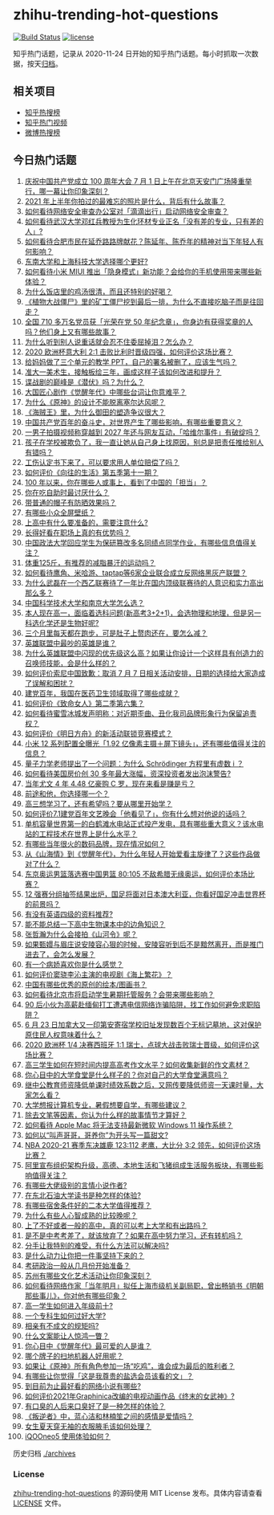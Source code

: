 # zhihu-trending-hot-questions

[![Build Status](https://github.com/justjavac/zhihu-trending-hot-questions/workflows/ci/badge.svg?branch=master)](https://github.com/justjavac/zhihu-trending-hot-questions/actions)
[![license](https://img.shields.io/github/license/justjavac/zhihu-trending-hot-questions)](https://github.com/justjavac/zhihu-trending-hot-questions/blob/master/LICENSE)

知乎热门话题，记录从 2020-11-24 日开始的知乎热门话题。每小时抓取一次数据，按天[归档](./archives)。

## 相关项目

- [知乎热搜榜](https://github.com/justjavac/zhihu-trending-top-search)
- [知乎热门视频](https://github.com/justjavac/zhihu-trending-hot-video)
- [微博热搜榜](https://github.com/justjavac/weibo-trending-hot-search)

## 今日热门话题

<!-- BEGIN -->
<!-- 最后更新时间 Sat Jul 03 2021 13:01:37 GMT+0800 (China Standard Time) -->

1. [庆祝中国共产党成立 100 周年大会 7 月 1
   日上午在北京天安门广场隆重举行，哪一幕让你印象深刻？](https://www.zhihu.com/question/469219832)
2. [2021 年上半年你拍过的最难忘的照片是什么，背后有什么故事？](https://www.zhihu.com/question/469312329)
3. [如何看待网络安全审查办公室对「滴滴出行」启动网络安全审查？](https://www.zhihu.com/question/469590210)
4. [如何看待武汉大学邓红兵教授为生化环材专业正名「没有差的专业，只有差的人」?](https://www.zhihu.com/question/469600953)
5. [如何看待合肥市民在延乔路路牌献花？陈延年、陈乔年的精神对当下年轻人有何影响？](https://www.zhihu.com/question/469128325)
6. [东南大学和上海科技大学选择哪个更好?](https://www.zhihu.com/question/467273175)
7. [如何看待小米 MIUI
   推出「隐身模式」新功能？会给你的手机使用带来哪些新体验？](https://www.zhihu.com/question/469242892)
8. [为什么饭店里的鸡汤很清，而且还特别的好喝？](https://www.zhihu.com/question/437783371)
9. [《植物大战僵尸》里的矿工僵尸挖到最后一排，为什么不直接吃脑子而是往回走？](https://www.zhihu.com/question/389957504)
10. [全国 710 多万名党员获「光荣在党 50
    年纪念章」，你身边有获得奖章的人吗？他们身上又有哪些故事？](https://www.zhihu.com/question/469220759)
11. [为什么听到别人说重话就会忍不住委屈掉泪？怎么办？](https://www.zhihu.com/question/467737273)
12. [2020 欧洲杯意大利 2:1
    击败比利时晋级四强，如何评价这场比赛？](https://www.zhihu.com/question/469661710)
13. [给妈妈做了三个单元的教学 PPT，自己的署名被删了，应该生气吗？](https://www.zhihu.com/question/466380653)
14. [准大一美术生，接触板绘三年，画成这样子该如何改进和提升？](https://www.zhihu.com/question/468285218)
15. [谍战剧的巅峰是《潜伏》吗？为什么？](https://www.zhihu.com/question/467430277)
16. [大国匠心剧作《觉醒年代》中哪些台词让你意难平？](https://www.zhihu.com/question/461299889)
17. [为什么《原神》的设计不能脱离塞尔达风呢？](https://www.zhihu.com/question/469170397)
18. [《海贼王》里，为什么御田的塑造争议很大？](https://www.zhihu.com/question/468476270)
19. [中国共产党百年的奋斗史，对世界产生了哪些影响，有哪些重要意义？](https://www.zhihu.com/question/469274581)
20. [一男子拍摄视频称穿越到 2027
    年还与网友互动，「哈维尔事件」有破绽吗？](https://www.zhihu.com/question/466675842)
21. [孩子在学校被欺负了，我一直让她从自己身上找原因，别总是把责任推给别人有错吗？](https://www.zhihu.com/question/467309194)
22. [工伤认定书下来了，可以要求用人单位赔偿了吗？](https://www.zhihu.com/question/442822724)
23. [如何评价《向往的生活》第五季第十一期？](https://www.zhihu.com/question/469567563)
24. [100 年以来，你在哪些人或事上，看到了中国的「担当」？](https://www.zhihu.com/question/469083054)
25. [你在吃自助时最讨厌什么？](https://www.zhihu.com/question/63212359)
26. [带普通的帽子有防晒效果吗？](https://www.zhihu.com/question/444213755)
27. [有哪些小众全屏壁纸？](https://www.zhihu.com/question/440343163)
28. [上高中有什么要准备的，需要注意什么?](https://www.zhihu.com/question/468518885)
29. [长得好看在职场上真的有优势吗？](https://www.zhihu.com/question/461972771)
30. [中国政法大学回应学生为保研篡改多名同绩点同学作业，有哪些信息值得关注？](https://www.zhihu.com/question/468030220)
31. [体重125斤，有推荐的减脂暴汗的运动吗？](https://www.zhihu.com/question/459003254)
32. [如何看待鹰角、米哈游、taptap等6家企业联合成立反网络黑灰产联盟？](https://www.zhihu.com/question/469151321)
33. [为什么武磊在一个西乙联赛待了一年比在国内顶级联赛待的人意识和实力高出那么多？](https://www.zhihu.com/question/465328241)
34. [中国科学技术大学和南京大学怎么选？](https://www.zhihu.com/question/467774201)
35. [本人现在高一，面临着选科问题(新高考3+2+1)，会选物理和地理，但是另一科选化学还是生物好呢?](https://www.zhihu.com/question/458419367)
36. [三个月里每天都在跑步，可是肚子上赘肉还在，要怎么减？](https://www.zhihu.com/question/30622462)
37. [英雄联盟中最吵的英雄是谁？](https://www.zhihu.com/question/463184822)
38. [为什么英雄联盟中闪现的优先级这么高？如果让你设计一个这样具有创造力的召唤师技能，会是什么样的？](https://www.zhihu.com/question/462353798)
39. [如何评价索尼中国致歉：取消 7 月 7
    日相关活动安排，日期的选择给大家造成了误解和困扰？](https://www.zhihu.com/question/469292670)
40. [建党百年，我国在医药卫生领域取得了哪些成就？](https://www.zhihu.com/question/468756547)
41. [如何评价《致命女人》第二季第六集？](https://www.zhihu.com/question/469311058)
42. [如何看待蜜雪冰城发声明称：对近期歪曲、丑化我司品牌形象行为保留追责权？](https://www.zhihu.com/question/469115341)
43. [如何评价《明日方舟》的新活动联锁竞赛模式？](https://www.zhihu.com/question/469584504)
44. [小米 12 系列配置全曝光「1.92
    亿像素主摄＋屏下镜头」，还有哪些值得关注的信息？](https://www.zhihu.com/question/468724694)
45. [量子力学老师提出了一个问题：为什么 Schrödinger 方程里有虚数 i
    ？](https://www.zhihu.com/question/404030934)
46. [如何看待美国房价创 30 多年最大涨幅，资深投资者发出泡沫警告?](https://www.zhihu.com/question/468992825)
47. [当年尤文 4 年 4.48 亿豪购 C 罗，现在来看是赚是亏？](https://www.zhihu.com/question/460546114)
48. [前途和他，你选择哪一个？](https://www.zhihu.com/question/464912877)
49. [高三想学习了，还有希望吗？要从哪里开始学？](https://www.zhihu.com/question/468568060)
50. [如何评价7.1建党百年文艺晚会「他看见了」，你有什么想对他说的话吗？](https://www.zhihu.com/question/469413677)
51. [单机容量世界第一的白鹤滩水电站正式投产发电，具有哪些重大意义？该水电站的工程技术在世界上是什么水平？](https://www.zhihu.com/question/468406905)
52. [有哪些当年很火的数码品牌，现在情况如何？](https://www.zhihu.com/question/468998828)
53. [从《山海情》到《觉醒年代》，为什么年轻人开始爱看主旋律了？这些作品做对了什么？](https://www.zhihu.com/question/469250416)
54. [东京奥运男篮落选赛中国男篮 80:105
    不敌希腊无缘奥运，如何评价本场比赛？](https://www.zhihu.com/question/469450593)
55. [12
    强赛分组抽签结果出炉，国足将面对日本澳大利亚，你看好国足冲击世界杯的前景吗？](https://www.zhihu.com/question/469309297)
56. [有没有英语四级的资料推荐?](https://www.zhihu.com/question/371916806)
57. [能不能总结一下高中生物课本中的边角知识？](https://www.zhihu.com/question/379424271)
58. [张哲瀚为什么会接拍《山河令》呢？](https://www.zhihu.com/question/466536922)
59. [如果甄嬛与眉庄说安陵容心狠的时候，安陵容听到后不是黯然离开，而是推门进去了，会怎么发展？](https://www.zhihu.com/question/467899688)
60. [有一个病娇喜欢你是什么感觉？](https://www.zhihu.com/question/377349806)
61. [如何评价窦骁李沁主演的电视剧《海上繁花》？](https://www.zhihu.com/question/466748640)
62. [中国有哪些优秀的原创的绘本/图画书？](https://www.zhihu.com/question/54945285)
63. [如何看待北京市将启动学生暑期托管服务？会带来哪些影响？](https://www.zhihu.com/question/469489339)
64. [90
    后小伙为高薪赴缅甸打工遭遇电信网络诈骗陷阱，找工作如何避免求职陷阱？](https://www.zhihu.com/question/468736941)
65. [6 月 23
    日加拿大又一印第安寄宿学校旧址发现数百个无标记墓地，这对保护原住民人权意味着什么？](https://www.zhihu.com/question/466975825)
66. [2020 欧洲杯 1/4 决赛西班牙 1:1
    瑞士，点球大战击败瑞士晋级，如何评价这场比赛？](https://www.zhihu.com/question/469643634)
67. [高三学生如何在短时间内提高高考作文水平？如何收集新鲜的作文素材？](https://www.zhihu.com/question/20545734)
68. [你心目中的大学食堂是什么样子的？你对自己的大学食堂满意吗？](https://www.zhihu.com/question/468413171)
69. [继中公教育师资降低单课时绩效系数之后，又网传要降低师资一天课时量，大家怎么看？](https://www.zhihu.com/question/468896563)
70. [大学想报计算机专业，暑假想要自学，有哪些建议？](https://www.zhihu.com/question/464771225)
71. [除去文笔等因素，你认为什么样的故事情节才算好？](https://www.zhihu.com/question/465057948)
72. [如何看待 Apple Mac 将无法支持最新微软 Windows 11
    操作系统？](https://www.zhihu.com/question/468831434)
73. [如何以“叫声哥哥，哥养你”为开头写一篇甜文?](https://www.zhihu.com/question/466162447)
74. [NBA 2020-21 赛季东决雄鹿 123:112 老鹰，大比分 3:2
    领先，如何评价这场比赛？](https://www.zhihu.com/question/469442531)
75. [阿里宣布组织架构升级，高德、本地生活和飞猪组成生活服务板块，有哪些影响值得关注？](https://www.zhihu.com/question/469485942)
76. [有哪些大佬级别的言情小说作者?](https://www.zhihu.com/question/323889571)
77. [在东北石油大学读书是种怎样的体验?](https://www.zhihu.com/question/456776209)
78. [有哪些宿舍条件好的二本大学值得推荐？](https://www.zhihu.com/question/405920733)
79. [为什么有些人心智成熟的比较晚呢？](https://www.zhihu.com/question/283077831)
80. [上了不好或者一般的高中，真的可以考上大学和有出路吗？](https://www.zhihu.com/question/467477103)
81. [是不是中考考差了，就该放弃了？如果在高中努力学习，还有转机吗？](https://www.zhihu.com/question/468170373)
82. [分手让我特别的难受，有什么方法可以解决吗?](https://www.zhihu.com/question/468323222)
83. [是什么动力让你把一件事坚持下来的？](https://www.zhihu.com/question/469017080)
84. [考研政治一般从几月份开始准备？](https://www.zhihu.com/question/378053241)
85. [苏州有哪些文化艺术活动让你印象深刻？](https://www.zhihu.com/question/468763984)
86. [如何看待网络作家「当年明月」拟任上海市级机关副局职，曾出畅销书《明朝那些事儿》，你对他有哪些印象？](https://www.zhihu.com/question/469586087)
87. [高一学生如何进入年级前十?](https://www.zhihu.com/question/426078063)
88. [一个专科生如何过好大学?](https://www.zhihu.com/question/465577553)
89. [相亲有不成文的规矩吗?](https://www.zhihu.com/question/453068049)
90. [什么文案能让人惊鸿一瞥？](https://www.zhihu.com/question/451181423)
91. [你心目中《觉醒年代》最可爱的人是谁？](https://www.zhihu.com/question/461358216)
92. [哪个牌子的扫地机器人好用呢？](https://www.zhihu.com/question/278037886)
93. [如果让《原神》所有角色参加一场“吃鸡”，谁会成为最后的胜利者？](https://www.zhihu.com/question/467989699)
94. [有哪些让你觉得「这是我尊贵的盐选会员该看的文」？](https://www.zhihu.com/question/469477579)
95. [到目前为止最好看的网络小说有哪些?](https://www.zhihu.com/question/309401257)
96. [如何评价2021年Graphinica改编的电视动画作品《终末的女武神》?](https://www.zhihu.com/question/464238824)
97. [有口臭的人后来口臭好了是一种怎样的体验？](https://www.zhihu.com/question/39027318)
98. [《叛逆者》中，蓝心洁和林楠笙之间的感情是爱情吗？](https://www.zhihu.com/question/468148621)
99. [女生夏天穿无袖的衣服腋毛该如何处理？](https://www.zhihu.com/question/49147353)
100. [iQOOneo5 使用体验如何？](https://www.zhihu.com/question/453142804)

<!-- END -->

历史归档 [./archives](./archives)

### License

[zhihu-trending-hot-questions](https://github.com/justjavac/zhihu-trending-hot-questions)
的源码使用 MIT License 发布。具体内容请查看 [LICENSE](./LICENSE) 文件。
